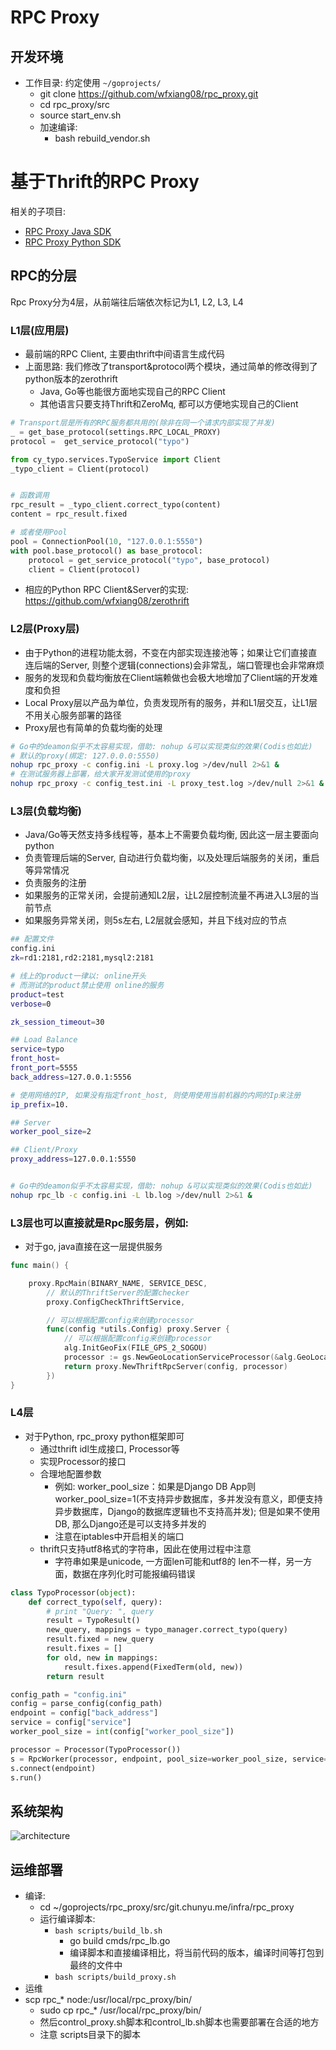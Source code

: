# RPC Proxy
## 开发环境
* 工作目录: 约定使用 `~/goprojects/`
	* git clone https://github.com/wfxiang08/rpc_proxy.git
	* cd rpc_proxy/src
	* source start_env.sh
    * 加速编译:
	    * bash rebuild_vendor.sh

# 基于Thrift的RPC Proxy
相关的子项目:
* [RPC Proxy Java SDK](https://git.chunyu.me/infra/rpc_proxy_java)
* [RPC Proxy Python SDK](https://git.chunyu.me/infra/rpc_proxy_python)

## RPC的分层
Rpc Proxy分为4层，从前端往后端依次标记为L1, L2, L3, L4
### L1层(应用层)
* 最前端的RPC Client, 主要由thrift中间语言生成代码
* 上面思路: 我们修改了transport&protocol两个模块，通过简单的修改得到了python版本的zerothrift
	* Java, Go等也能很方面地实现自己的RPC Client
	* 其他语言只要支持Thrift和ZeroMq, 都可以方便地实现自己的Client

```python
# Transport层是所有的RPC服务都共用的(除非在同一个请求内部实现了并发)
_ = get_base_protocol(settings.RPC_LOCAL_PROXY)
protocol =  get_service_protocol("typo")

from cy_typo.services.TypoService import Client
_typo_client = Client(protocol)


# 函数调用
rpc_result = _typo_client.correct_typo(content)
content = rpc_result.fixed

# 或者使用Pool
pool = ConnectionPool(10, "127.0.0.1:5550")
with pool.base_protocol() as base_protocol:
    protocol = get_service_protocol("typo", base_protocol)
    client = Client(protocol)
```
* 相应的Python RPC Client&Server的实现: https://github.com/wfxiang08/zerothrift

### L2层(Proxy层)
* 由于Python的进程功能太弱，不变在内部实现连接池等；如果让它们直接直连后端的Server, 则整个逻辑(connections)会非常乱，端口管理也会非常麻烦
* 服务的发现和负载均衡放在Client端赖做也会极大地增加了Client端的开发难度和负担
* Local Proxy层以产品为单位，负责发现所有的服务，并和L1层交互，让L1层不用关心服务部署的路径
* Proxy层也有简单的负载均衡的处理

```bash
# Go中的deamon似乎不太容易实现，借助: nohup &可以实现类似的效果(Codis也如此)
# 默认的proxy(绑定: 127.0.0.0:5550)
nohup rpc_proxy -c config.ini -L proxy.log >/dev/null 2>&1 &
# 在测试服务器上部署，给大家开发测试使用的proxy
nohup rpc_proxy -c config_test.ini -L proxy_test.log >/dev/null 2>&1 &
```

### L3层(负载均衡)
* Java/Go等天然支持多线程等，基本上不需要负载均衡, 因此这一层主要面向python
* 负责管理后端的Server, 自动进行负载均衡，以及处理后端服务的关闭，重启等异常情况
* 负责服务的注册
* 如果服务的正常关闭，会提前通知L2层，让L2层控制流量不再进入L3层的当前节点
* 如果服务异常关闭，则5s左右, L2层就会感知，并且下线对应的节点

```bash
## 配置文件
config.ini
zk=rd1:2181,rd2:2181,mysql2:2181

# 线上的product一律以: online开头
# 而测试的product禁止使用 online的服务
product=test
verbose=0

zk_session_timeout=30

## Load Balance
service=typo
front_host=
front_port=5555
back_address=127.0.0.1:5556

# 使用网络的IP, 如果没有指定front_host, 则使用使用当前机器的内网的Ip来注册
ip_prefix=10.

## Server
worker_pool_size=2

## Client/Proxy
proxy_address=127.0.0.1:5550


# Go中的deamon似乎不太容易实现，借助: nohup &可以实现类似的效果(Codis也如此)
nohup rpc_lb -c config.ini -L lb.log >/dev/null 2>&1 &
```

### L3层也可以直接就是Rpc服务层，例如:
* 对于go, java直接在这一层提供服务

```go
func main() {

	proxy.RpcMain(BINARY_NAME, SERVICE_DESC,
		// 默认的ThriftServer的配置checker
		proxy.ConfigCheckThriftService,

		// 可以根据配置config来创建processor
		func(config *utils.Config) proxy.Server {
			// 可以根据配置config来创建processor
			alg.InitGeoFix(FILE_GPS_2_SOGOU)
			processor := gs.NewGeoLocationServiceProcessor(&alg.GeoLocationService{})
			return proxy.NewThriftRpcServer(config, processor)
		})
}
```

### L4层
* 对于Python, rpc_proxy python框架即可
	* 通过thrift idl生成接口, Processor等
	* 实现Processor的接口
	* 合理地配置参数
		* 例如: worker_pool_size：如果是Django DB App则worker_pool_size=1(不支持异步数据库，多并发没有意义，即便支持异步数据库，Django的数据库逻辑也不支持高并发); 但是如果不使用DB, 那么Django还是可以支持多并发的
		* 注意在iptables中开启相关的端口
    * thrift只支持utf8格式的字符串，因此在使用过程中注意
    	* 字符串如果是unicode, 一方面len可能和utf8的 len不一样，另一方面，数据在序列化时可能报编码错误

```python
class TypoProcessor(object):
    def correct_typo(self, query):
        # print "Query: ", query
        result = TypoResult()
        new_query, mappings = typo_manager.correct_typo(query)
        result.fixed = new_query
        result.fixes = []
        for old, new in mappings:
            result.fixes.append(FixedTerm(old, new))
        return result

config_path = "config.ini"
config = parse_config(config_path)
endpoint = config["back_address"]
service = config["service"]
worker_pool_size = int(config["worker_pool_size"])

processor = Processor(TypoProcessor())
s = RpcWorker(processor, endpoint, pool_size=worker_pool_size, service=service)
s.connect(endpoint)
s.run()
```
## 系统架构
![architecture](src/doc/rpc_architecture.jpg)
## 运维部署
* 编译:
	* cd ~/goprojects/rpc_proxy/src/git.chunyu.me/infra/rpc_proxy
	* 运行编译脚本:
		* `bash scripts/build_lb.sh`
			* go build cmds/rpc_lb.go
			* 编译脚本和直接编译相比，将当前代码的版本，编译时间等打包到最终的文件中
		* `bash scripts/build_proxy.sh`
* 运维
* scp rpc_* node:/usr/local/rpc_proxy/bin/
	* sudo cp rpc_* /usr/local/rpc_proxy/bin/
	* 然后control_proxy.sh脚本和control_lb.sh脚本也需要部署在合适的地方
	* 注意 scripts目录下的脚本 